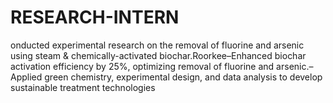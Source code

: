 # RESEARCH-INTERN
onducted experimental research on the removal of fluorine and arsenic using steam &amp; chemically-activated biochar.Roorkee–Enhanced biochar activation efficiency by 25%, optimizing removal of fluorine and arsenic.–Applied green chemistry, experimental design, and data analysis to develop sustainable treatment technologies
